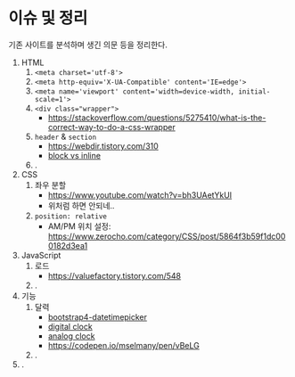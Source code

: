 이슈 및 정리
=====
기존 사이트를 분석하며 생긴 의문 등을 정리한다.

1. HTML
	1. `<meta charset='utf-8'>`
	2. `<meta http-equiv='X-UA-Compatible' content='IE=edge'>`
	3. `<meta name='viewport' content='width=device-width, initial-scale=1'>`
	4. `<div class="wrapper">`
		* https://stackoverflow.com/questions/5275410/what-is-the-correct-way-to-do-a-css-wrapper
	5. `header` & `section`
		* https://webdir.tistory.com/310
		* [block vs inline](https://developer.mozilla.org/ko/docs/Web/HTML/Block-level_elements)
	6. .
2. CSS
	1. 좌우 분할
		* https://www.youtube.com/watch?v=bh3UAetYkUI
		* 위처럼 하면 안되네..
	2. `position: relative`
		* AM/PM 위치 설정: https://www.zerocho.com/category/CSS/post/5864f3b59f1dc000182d3ea1
3. JavaScript
	1. 로드
		* https://valuefactory.tistory.com/548
	2. .
4. 기능
	1. 달력
		* [bootstrap4-datetimepicker](https://blog.edit.kr/entry/Bootstrap-4-%EB%8B%AC%EB%A0%A5-datetimepicker-Bootstrap-3%EB%B2%84%EC%A0%84-%EC%97%85%EA%B7%B8%EB%A0%88%EC%9D%B4%EB%93%9C-%EB%B2%84%EC%A0%84-%EC%9D%B8%EA%B8%B0-%EB%8B%AC%EB%A0%A5)
		* [digital clock](https://www.codexworld.com/create-digital-clock-with-date-javascript/)
		* [analog clock](https://www.w3schools.com/graphics/canvas_clock_start.asp)
		* https://codepen.io/mselmany/pen/vBeLG
	2. .
5. .